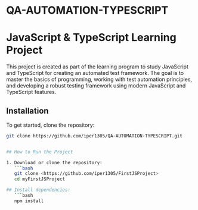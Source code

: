 # QA-AUTOMATION-TYPESCRIPT

# JavaScript & TypeScript Learning Project

This project is created as part of the learning program to study JavaScript and TypeScript for creating an automated test framework. The goal is to master the basics of programming, working with test automation principles, and developing a robust testing framework using modern JavaScript and TypeScript features.

## Installation

To get started, clone the repository:

```bash
git clone https://github.com/iper1305/QA-AUTOMATION-TYPESCRIPT.git


## How to Run the Project

1. Download or clone the repository:
   ```bash
   git clone <https://github.com/iper1305/FirstJSProject>
   cd myFirstJSProject

## Install dependencies:
   ```bash
   npm install

